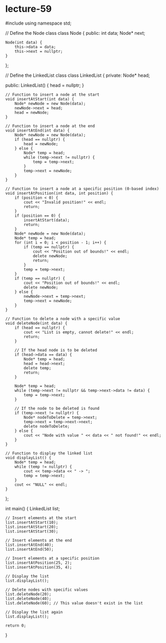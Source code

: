 # lecture-59
#include <iostream>
using namespace std;

// Define the Node class
class Node {
public:
    int data;
    Node* next;

    Node(int data) {
        this->data = data;
        this->next = nullptr;
    }
};

// Define the LinkedList class
class LinkedList {
private:
    Node* head;

public:
    LinkedList() {
        head = nullptr;
    }

    // Function to insert a node at the start
    void insertAtStart(int data) {
        Node* newNode = new Node(data);
        newNode->next = head;
        head = newNode;
    }

    // Function to insert a node at the end
    void insertAtEnd(int data) {
        Node* newNode = new Node(data);
        if (head == nullptr) {
            head = newNode;
        } else {
            Node* temp = head;
            while (temp->next != nullptr) {
                temp = temp->next;
            }
            temp->next = newNode;
        }
    }

    // Function to insert a node at a specific position (0-based index)
    void insertAtPosition(int data, int position) {
        if (position < 0) {
            cout << "Invalid position!" << endl;
            return;
        }
        if (position == 0) {
            insertAtStart(data);
            return;
        }
        Node* newNode = new Node(data);
        Node* temp = head;
        for (int i = 0; i < position - 1; i++) {
            if (temp == nullptr) {
                cout << "Position out of bounds!" << endl;
                delete newNode;
                return;
            }
            temp = temp->next;
        }
        if (temp == nullptr) {
            cout << "Position out of bounds!" << endl;
            delete newNode;
        } else {
            newNode->next = temp->next;
            temp->next = newNode;
        }
    }

    // Function to delete a node with a specific value
    void deleteNode(int data) {
        if (head == nullptr) {
            cout << "List is empty, cannot delete!" << endl;
            return;
        }

        // If the head node is to be deleted
        if (head->data == data) {
            Node* temp = head;
            head = head->next;
            delete temp;
            return;
        }

        Node* temp = head;
        while (temp->next != nullptr && temp->next->data != data) {
            temp = temp->next;
        }

        // If the node to be deleted is found
        if (temp->next != nullptr) {
            Node* nodeToDelete = temp->next;
            temp->next = temp->next->next;
            delete nodeToDelete;
        } else {
            cout << "Node with value " << data << " not found!" << endl;
        }
    }

    // Function to display the linked list
    void displayList() {
        Node* temp = head;
        while (temp != nullptr) {
            cout << temp->data << " -> ";
            temp = temp->next;
        }
        cout << "NULL" << endl;
    }
};

int main() {
    LinkedList list;

    // Insert elements at the start
    list.insertAtStart(10);
    list.insertAtStart(20);
    list.insertAtStart(30);

    // Insert elements at the end
    list.insertAtEnd(40);
    list.insertAtEnd(50);

    // Insert elements at a specific position
    list.insertAtPosition(25, 2);
    list.insertAtPosition(35, 4);

    // Display the list
    list.displayList();

    // Delete nodes with specific values
    list.deleteNode(20);
    list.deleteNode(40);
    list.deleteNode(60); // This value doesn't exist in the list

    // Display the list again
    list.displayList();

    return 0;
}
